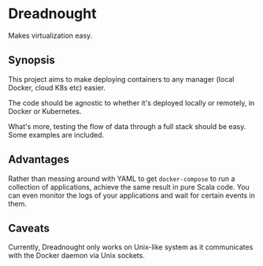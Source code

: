 # Dreadnought
Makes virtualization easy.

Synopsis
--
This project aims to make deploying containers to any manager (local Docker, cloud K8s etc) easier.

The code should be agnostic to whether it's deployed locally or remotely, in Docker or Kubernetes.

What's more, testing the flow of data through a full stack should be easy. Some examples are included.

Advantages
--
Rather than messing around with YAML to get `docker-compose` to run a collection of applications, 
achieve the same result in pure Scala code. You can even monitor the logs of your applications
and wait for certain events in them.

Caveats
--
Currently, Dreadnought only works on Unix-like system as it communicates with the Docker daemon via Unix sockets.
